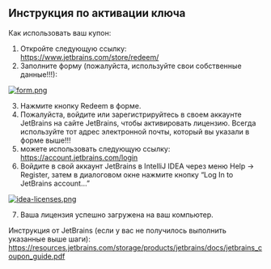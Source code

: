 ## Инструкция по активации ключа

Как использовать ваш купон:
1.	Откройте следующую ссылку: https://www.jetbrains.com/store/redeem/
2.	Заполните форму (пожалуйста, используйте свои собственные данные!!!):

[![form.png](https://i.postimg.cc/d3GkTC4C/form.png)](https://postimg.cc/WqbbBdRp)

3.	Нажмите кнопку Redeem в форме. 
4. Пожалуйста, войдите или зарегистрируйтесь в своем аккаунте JetBrains на сайте JetBrains, чтобы активировать лицензию. Всегда используйте тот адрес электронной почты, который вы указали в форме выше!!!
5. можете использовать следующую ссылку: https://account.jetbrains.com/login
6. Войдите в свой аккаунт JetBrains в IntelliJ IDEA через меню Help -> Register, затем в диалоговом окне нажмите кнопку “Log In to JetBrains account…” 

[![idea-licenses.png](https://i.postimg.cc/zX1RYdGF/idea-licenses.png)](https://postimg.cc/V5DNjWMJ)

7. Ваша лицензия успешно загружена на ваш компьютер.

Инструкция от JetBrains (если у вас не получилось выполнить указанные выше шаги): https://resources.jetbrains.com/storage/products/jetbrains/docs/jetbrains_coupon_guide.pdf
